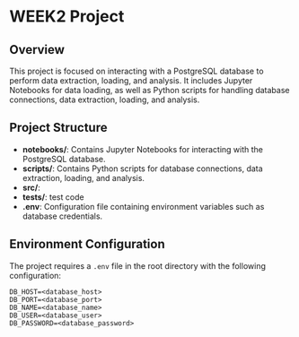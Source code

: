 # WEEK2 Project

## Overview
This project is focused on interacting with a PostgreSQL database to perform data extraction, loading, and analysis. It includes Jupyter Notebooks for data loading, as well as Python scripts for handling database connections, data extraction, loading, and analysis.

## Project Structure
- **notebooks/**: Contains Jupyter Notebooks for interacting with the PostgreSQL database.
- **scripts/**: Contains Python scripts for database connections, data extraction, loading, and analysis.
- **src/**: 
- **tests/**: test code
- **.env**: Configuration file containing environment variables such as database credentials.

## Environment Configuration
The project requires a `.env` file in the root directory with the following configuration:

```plaintext
DB_HOST=<database_host>
DB_PORT=<database_port>
DB_NAME=<database_name>
DB_USER=<database_user>
DB_PASSWORD=<database_password>
